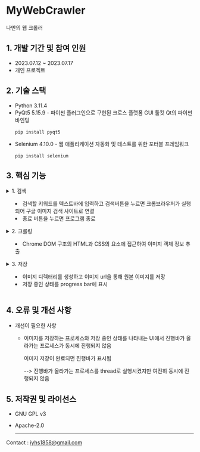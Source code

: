 # MyWebCrawler
나만의 웹 크롤러

## 1. 개발 기간 및 참여 인원
* 2023.07.12 ~ 2023.07.17
* 개인 프로젝트

## 2. 기술 스택
* Python 3.11.4
* PyQt5 5.15.9 - 파이썬 플러그인으로 구현된 크로스 플랫폼 GUI 툴킷 Qt의 파이썬 바인딩
  ```
  pip install pyqt5
  ```
* Selenium 4.10.0 - 웹 애플리케이션 자동화 및 테스트를 위한 포터블 프레임워크
  ```
  pip install selenium
  ```

## 3. 핵심 기능
<details>
<summary>1. 검색

  * 검색할 키워드를 텍스트바에 입력하고 검색버튼을 누르면 크롬브라우저가 실행되어 구글 이미지 검색 사이트로 연결
  * 종료 버튼을 누르면 프로그램 종료
 </summary>

  ![검색](./image/mainwindow.PNG) 
  
  ---
  ```python
  chromeOptions = webdriver.ChromeOptions()
  chromeOptions.add_experimental_option("detach",True)
  chromeOptions.add_argument('--ignore-certificate-errors')
  chromeOptions.add_argument('--lang=ko_KR')
  chromeService = Service(executable_path=ChromeDriverManager().install())
  self.driver = webdriver.Chrome(service=chromeService,options=chromeOptions)
  self.driver.get('https://www.google.com/imghp?hl=ko&tab=ri&ogbl')
  ```

  python에서 slenium을 사용하려면 webdriver 필요 --> chrome webdriver 설치
    
  webdriver의 옵션을 설정하고 구글 이미지 사이트에 연결하는 단계
  
  ---
</details>

<details>
  <summary> 2. 크롤링

  * Chrome DOM 구조의 HTML과 CSS의 요소에 접근하여 이미지 객체 정보 추출
 </summary>
 
```python
SCROLL_PAUSE_TIME = 1
lastHeight = self.driver.execute_script("return document.body.scrollHeight")
while True:
    self.driver.execute_script("window.scrollTo(0,document.body.scrollHeight);")
    time.sleep(SCROLL_PAUSE_TIME)
    newHeight = self.driver.execute_script("return document.body.scrollHeight")

if newHeight == lastHeight:
  """ 이하 생략 """
```

브라우저에서 스크롤의 높이를 가져옴
더이상 스크롤바를 내릴 수 없을 때까지 스크롤바를 내림  

---

```python
self.images = self.driver.find_elements(By.CSS_SELECTOR, '.rg_i.Q4LuWd')
```

css_selector와 이미지의 class 요소 id를 통해 DOM 구조에 접근하여 이미지(섬네일) 객체 정보를 저장

---

</details>

<details>
  <summary> 3. 저장
  
  * 이미지 디렉터리를 생성하고 이미지 url을 통해 원본 이미지를 저장
  * 저장 중인 상태를 progress bar에 표시
 </summary>
 
  ![크롤링](./image/crawling.gif)  

  ```python
  for image in self.images:
    try:
        image.click()
        time.sleep(1)
        imageUrl = self.driver.find_element(By.XPATH,'//*[@id="Sva75c"]/div[2]/div/div[2]/div[2]/div[2]/c-wiz/div/div/div/div[3]/div[1]/a/img[1]').get_attribute('src')
        """ 이하 생략 """
  ```

  섬네일을 클릭하면 나오는 원본 이미지의 XPATH를 이용해 'src' 속성에서 원본 이미지가 저장되어 있는 url 정보를 불러옴

  ---
  
  ![저장](./image/savedImage.PNG)

  이미지 디렉터리를 생성하고 이미지 url에 접근하여 원본 이미지를 저장

  ---
  
  ![완료](./image/complete.PNG)

  저장 중인 상태를 진행바에 표시
  
  저장이 완료되면 총 이미지 개수와 저장에 성공한 이미지, 저장에 실패한 이미지 개수를 새 창에 표시
  
  ---
</details>

## 4. 오류 및 개선 사항

* 개선이 필요한 사항
  + 이미지를 저장하는 프로세스와 저장 중인 상태를 나타내는 UI에서 진행바가 올라가는 프로세스가 동시에 진행되지 않음

    이미지 저장이 완료되면 진행바가 표시됨

    --> 진행바가 올라가는 프로세스를 thread로 실행시켰지만 여전히 동시에 진행되지 않음

## 5. 저작권 및 라이선스
* GNU GPL v3
* Apache-2.0

  ---
Contact : <iyhs1858@gmail.com> 
